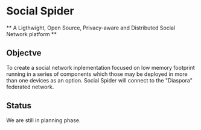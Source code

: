 # Social Spider

** A Ligthwight, Open Source, Privacy-aware and Distributed Social Network platform **

## Objectve

To create a social network inplementation focused on low memory footprint running in a series
of components which those may be deployed in more than one devices as an option. Social Spider
will connect to the "Diaspora" federated network.

## Status

We are still in planning phase.
